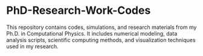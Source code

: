 # PhD-Research-Work-Codes
This repository contains codes, simulations, and research materials from my Ph.D. in Computational Physics. It includes numerical modeling, data analysis scripts, scientific computing methods, and visualization techniques used in my research.
